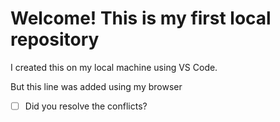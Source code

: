 # Welcome! This is my first local repository
I created this on my local machine using VS Code.

But this line was added using my browser
 - [ ] Did you resolve the conflicts?

